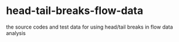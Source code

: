 # head-tail-breaks-flow-data
the source codes and test data for using head/tail breaks in flow data analysis
